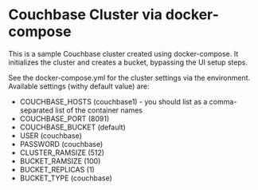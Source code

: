 # Couchbase Cluster via docker-compose

This is a sample Couchbase cluster created using docker-compose.  It initializes the cluster and creates a bucket, bypassing the UI setup steps.

See the docker-compose.yml for the cluster settings via the environment.  Available settings (withy default value) are:

* COUCHBASE_HOSTS (couchbase1) - you should list as a comma-separated list of the container names
* COUCHBASE_PORT (8091)
* COUCHBASE_BUCKET (default)
* USER (couchbase)
* PASSWORD (couchbase)
* CLUSTER_RAMSIZE (512)
* BUCKET_RAMSIZE (100)
* BUCKET_REPLICAS (1)
* BUCKET_TYPE (couchbase)
